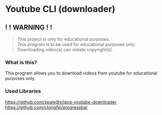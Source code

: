 # Youtube CLI (downloader)

## ! ! WARNING ! !
> This project is only for educational purposes.<br/>
> This program is to be used for educational purposes only.<br/>
> Downloading video(s) can violate copyright(s).


### What is this?
This program allows you to download videos from youtube for educational purposes only.

### Used Libraries
https://github.com/sealedtx/java-youtube-downloader <br/>
https://github.com/ctongfei/progressbar